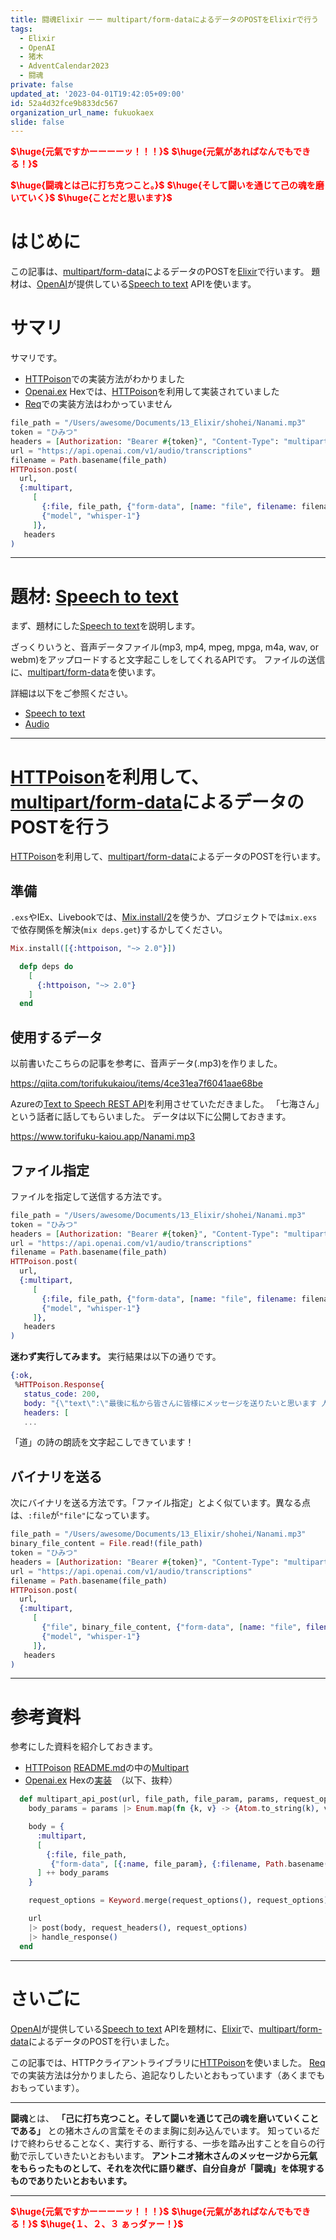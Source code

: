 ```yaml
---
title: 闘魂Elixir ーー multipart/form-dataによるデータのPOSTをElixirで行う
tags:
  - Elixir
  - OpenAI
  - 猪木
  - AdventCalendar2023
  - 闘魂
private: false
updated_at: '2023-04-01T19:42:05+09:00'
id: 52a4d32fce9b833dc567
organization_url_name: fukuokaex
slide: false
---
```

<b><font color="red">$\huge{元氣ですかーーーーッ！！！}$</font></b>
<b><font color="red">$\huge{元氣があればなんでもできる！}$</font></b>

<b><font color="red">$\huge{闘魂とは己に打ち克つこと。}$</font></b>
<b><font color="red">$\huge{そして闘いを通じて己の魂を磨いていく}$</font></b>
<b><font color="red">$\huge{ことだと思います}$</font></b>


# はじめに

この記事は、[multipart/form-data](https://e-words.jp/w/multipart-form-data.html)によるデータのPOSTを[Elixir](https://elixir-lang.org/)で行います。
題材は、[OpenAI](https://openai.com/)が提供している[Speech to text](https://platform.openai.com/docs/guides/speech-to-text) APIを使います。

# サマリ

サマリです。

- [HTTPoison](https://github.com/edgurgel/httpoison)での実装方法がわかりました
- [Openai.ex](https://github.com/mgallo/openai.ex) Hexでは、[HTTPoison](https://github.com/edgurgel/httpoison)を利用して実装されていました
- [Req](https://github.com/wojtekmach/req)での実装方法はわかっていません

```elixir
file_path = "/Users/awesome/Documents/13_Elixir/shohei/Nanami.mp3"
token = "ひみつ"
headers = [Authorization: "Bearer #{token}", "Content-Type": "multipart/form-data"]
url = "https://api.openai.com/v1/audio/transcriptions"
filename = Path.basename(file_path)
HTTPoison.post(
  url,
  {:multipart,
     [
       {:file, file_path, {"form-data", [name: "file", filename: filename]}, []},
       {"model", "whisper-1"}
     ]},
   headers
)
```

---

# 題材: [Speech to text](https://platform.openai.com/docs/guides/speech-to-text)

まず、題材にした[Speech to text](https://platform.openai.com/docs/guides/speech-to-text)を説明します。

ざっくりいうと、音声データファイル(mp3, mp4, mpeg, mpga, m4a, wav, or webm)をアップロードすると文字起こしをしてくれるAPIです。
ファイルの送信に、[multipart/form-data](https://e-words.jp/w/multipart-form-data.html)を使います。


詳細は以下をご参照ください。

- [Speech to text](https://platform.openai.com/docs/guides/speech-to-text)
- [Audio](https://platform.openai.com/docs/api-reference/audio)


---

# [HTTPoison](https://github.com/edgurgel/httpoison)を利用して、[multipart/form-data](https://e-words.jp/w/multipart-form-data.html)によるデータのPOSTを行う

[HTTPoison](https://github.com/edgurgel/httpoison)を利用して、[multipart/form-data](https://e-words.jp/w/multipart-form-data.html)によるデータのPOSTを行います。

## 準備
`.exs`やIEx、Livebookでは、[Mix.install/2](https://hexdocs.pm/mix/1.14/Mix.html#install/2)を使うか、プロジェクトでは`mix.exs`で依存関係を解決(`mix deps.get`)するかしてください。

```elixir
Mix.install([{:httpoison, "~> 2.0"}])
```

```elixir:mix.exs
  defp deps do
    [
      {:httpoison, "~> 2.0"}
    ]
  end
```

## 使用するデータ

以前書いたこちらの記事を参考に、音声データ(.mp3)を作りました。

https://qiita.com/torifukukaiou/items/4ce31ea7f6041aae68be

Azureの[Text to Speech REST API](https://learn.microsoft.com/ja-jp/azure/cognitive-services/speech-service/rest-text-to-speech?tabs=streaming)を利用させていただきました。
「七海さん」という話者に話してもらいました。
データは以下に公開しておきます。

https://www.torifuku-kaiou.app/Nanami.mp3


## ファイル指定

ファイルを指定して送信する方法です。

```elixir
file_path = "/Users/awesome/Documents/13_Elixir/shohei/Nanami.mp3"
token = "ひみつ"
headers = [Authorization: "Bearer #{token}", "Content-Type": "multipart/form-data"]
url = "https://api.openai.com/v1/audio/transcriptions"
filename = Path.basename(file_path)
HTTPoison.post(
  url,
  {:multipart,
     [
       {:file, file_path, {"form-data", [name: "file", filename: filename]}, []},
       {"model", "whisper-1"}
     ]},
   headers
)
```

**迷わず実行してみます。**
実行結果は以下の通りです。

```elixir
{:ok,
 %HTTPoison.Response{
   status_code: 200,
   body: "{\"text\":\"最後に私から皆さんに皆様にメッセージを送りたいと思います 人は歩みを止めた時にそして挑戦を諦めた時に年老いていくのだと思います この道を行けばどうなるものか 危ぶむなかれ 危ぶめば道はなし 踏み出せばその一足が道となり その一足が道となる 迷わず行けよ 行けばわかるさ ありがとう\"}",
   headers: [
   ...
```

「道」の詩の朗読を文字起こしできています！

## バイナリを送る

次にバイナリを送る方法です。「ファイル指定」とよく似ています。異なる点は、`:file`が`"file"`になっています。

```elixir
file_path = "/Users/awesome/Documents/13_Elixir/shohei/Nanami.mp3"
binary_file_content = File.read!(file_path)
token = "ひみつ"
headers = [Authorization: "Bearer #{token}", "Content-Type": "multipart/form-data"]
url = "https://api.openai.com/v1/audio/transcriptions"
filename = Path.basename(file_path)
HTTPoison.post(
  url,
  {:multipart,
     [
       {"file", binary_file_content, {"form-data", [name: "file", filename: filename]}, []},
       {"model", "whisper-1"}
     ]},
   headers
)
```

---

# 参考資料

参考にした資料を紹介しておきます。

- [HTTPoison](https://github.com/edgurgel/httpoison) [README.md](https://github.com/edgurgel/httpoison/blob/main/README.md)の中の[Multipart](https://github.com/edgurgel/httpoison#multipart)
- [Openai.ex](https://github.com/mgallo/openai.ex) Hexの[実装](https://github.com/mgallo/openai.ex/blob/e44385ff94a3cfaa8de6915930e827df4f1d83ea/lib/openai/client.ex#L70-L86)　（以下、抜粋）

```elixir:lib/openai/client.ex
  def multipart_api_post(url, file_path, file_param, params, request_options \\ []) do
    body_params = params |> Enum.map(fn {k, v} -> {Atom.to_string(k), v} end)

    body = {
      :multipart,
      [
        {:file, file_path,
         {"form-data", [{:name, file_param}, {:filename, Path.basename(file_path)}]}, []}
      ] ++ body_params
    }

    request_options = Keyword.merge(request_options(), request_options)

    url
    |> post(body, request_headers(), request_options)
    |> handle_response()
  end
```



---

# さいごに

[OpenAI](https://openai.com/)が提供している[Speech to text](https://platform.openai.com/docs/guides/speech-to-text) APIを題材に、[Elixir](https://elixir-lang.org/)で、[multipart/form-data](https://e-words.jp/w/multipart-form-data.html)によるデータのPOSTを行いました。

この記事では、HTTPクライアントライブラリに[HTTPoison](https://github.com/edgurgel/httpoison)を使いました。
[Req](https://github.com/wojtekmach/req)での実装方法は分かりましたら、追記なりしたいとおもっています（あくまでもおもっています）。

---


**闘魂**とは、  **「己に打ち克つこと。そして闘いを通じて己の魂を磨いていくことである」** との猪木さんの言葉をそのまま胸に刻み込んでいます。
知っているだけで終わらせることなく、実行する、断行する、一歩を踏み出すことを自らの行動で示していきたいとおもいます。
**アントニオ猪木さんのメッセージから元氣をもらったものとして、それを次代に語り継ぎ、自分自身が「闘魂」を体現するものでありたいとおもいます。**

---

<b><font color="red">$\huge{元氣ですかーーーーッ！！！}$</font></b>
<b><font color="red">$\huge{元氣があればなんでもできる！}$</font></b>
<b><font color="red">$\huge{１、２、３ ぁっダァー！}$</font></b>
